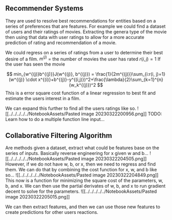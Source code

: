 ## Recommender Systems
They are used to resolve best recommendations for entities based on a series of preferences that are features. For example we could find a dataset of users and their ratings of movies. Extracting the genera type of the movie then using that data with user ratings to allow for a more accurate prediction of rating and recommendation of a movie.

We could regress on a series of ratings from a user to determine their best desire of a film.
$m^{(j)}$ = the number of movies the user has rated
$r(i,j) = 1$ If the user has seen the movie

$$
min_{w^{(j)}b^{(j)}}J(w^{(j)}, b^{(j)}) = \frac{1}{2m^{(j)}}\sum_{i:r(i, j)=1}(w^{(j)} \cdot x^{(i)}+b^{(j)}-y^{(i,j)})^2+\frac{\lambda}{2}\sum_{k=1}^{n}(w_k^{(j)})^2
$$
This is a error square cost function of a linear regression to best fit and estimate the users interest in a film. 

We can expand this further to find all the users ratings like so.
![[../../../../../NotebookAssets/Pasted image 20230322200956.png]]
TODO: Learn how to do a multiple function line input...

## Collaborative Filtering Algorithm
Are methods given a dataset, extract what could be features base on the series of inputs. Basically reverse engineering for x given w and b... 
![[../../../../../NotebookAssets/Pasted image 20230322204505.png]]
However, if we do not have w, b, or x, then we need to regress and find them. We can do that by combining the cost function for x, w, and b like so...
![[../../../../../NotebookAssets/Pasted image 20230322204849.png]]
This now is a function for minimizing the square cost of the parameters, w, b, and x. We can then use the partial derivates of w, b, and x to run gradient decent to solve for the parameters.
![[../../../../../NotebookAssets/Pasted image 20230322205015.png]]

We can then extract features, and then we can use those new features to create predictions for other users reactions.

